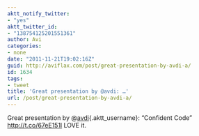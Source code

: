 ```yaml
---
aktt_notify_twitter:
- "yes"
aktt_twitter_id:
- "138754125201551361"
author: Avi
categories:
- none
date: "2011-11-21T19:02:16Z"
guid: http://aviflax.com/post/great-presentation-by-avdi-a/
id: 1634
tags:
- tweet
title: 'Great presentation by @avdi: …'
url: /post/great-presentation-by-avdi-a/
---
```

Great presentation by @[avdi](http://twitter.com/avdi){.aktt_username}: “Confident Code” <a href="http://t.co/67eE151l" rel="nofollow">http://t.co/67eE151l</a> LOVE it.
